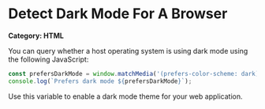 # Detect Dark Mode For A Browser

__Category: HTML__

You can query whether a host operating system is using dark mode using the following JavaScript:

```javascript
const prefersDarkMode = window.matchMedia('(prefers-color-scheme: dark)').matches;
console.log(`Prefers dark mode ${prefersDarkMode}`);
```

Use this variable to enable a dark mode theme for your web application.

